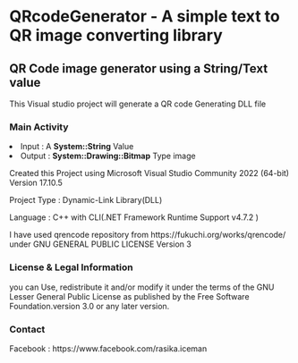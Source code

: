 # QRcodeGenerator - A simple text to QR image converting library
<h2>QR Code image generator using a String/Text value</h2>
<p>This Visual studio project will generate a QR code Generating DLL file</p>
<h3>Main Activity</h3>
<li>Input : A <b>System::String</b> Value</li>
<li>Output : <b>System::Drawing::Bitmap</b> Type image</li>
<p></p>
<p>Created this Project using Microsoft Visual Studio Community 2022 (64-bit) Version 17.10.5 </p>
<p>Project Type : Dynamic-Link Library(DLL)</p>
<p>Language : C++ with CLI(.NET Framework Runtime Support v4.7.2 )</p>
<p>I have used qrencode repository from  https://fukuchi.org/works/qrencode/ under  GNU GENERAL PUBLIC LICENSE Version 3</p>
<h3>License & Legal Information</h3>
<p>you can Use, redistribute it and/or modify it under the terms of the GNU Lesser General Public License as published by the Free Software Foundation.version 3.0 or any later version.</p>
<h3>Contact</h3>
<p>Facebook : https://www.facebook.com/rasika.iceman</p>
